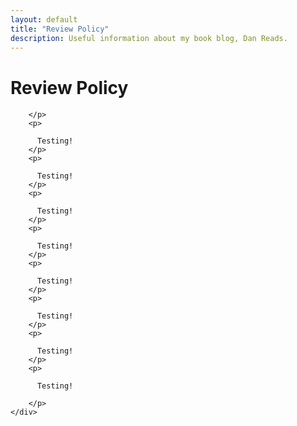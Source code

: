 ```yaml
---
layout: default
title: "Review Policy"
description: Useful information about my book blog, Dan Reads.
---
```


  <div class="row justify-content-md-center">
    <div class="col-md-auto">
		<h1 class="text-primary">Review Policy</h1>
		<p>
		  <h4 class="mx-auto" style="width: 45rem;"></h4>
		  
		</p>
		<p>

		  Testing!
		</p>
		<p>

		  Testing!
		</p>
		<p>

		  Testing!
		</p>
		<p>

		  Testing!
		</p>
		<p>

		  Testing!
		</p>
		<p>

		  Testing!
		</p>
		<p>

		  Testing!
		</p>
		<p>

		  Testing!
		
		</p>
    </div>
  </div>

